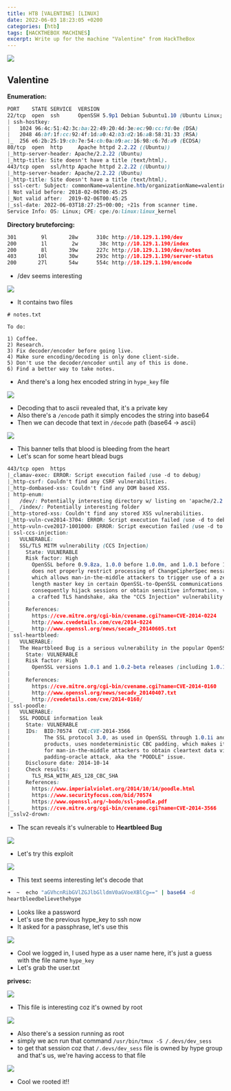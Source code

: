 ```yaml
---
title: HTB [VALENTINE] [LINUX]
date: 2022-06-03 18:23:05 +0200
categories: [htb]
tags: [HACKTHEBOX MACHINES]
excerpt: Write up for the machine "Valentine" from HackTheBox
---
```


![](https://i.imgur.com/73ZoDLC.png)

## Valentine

**Enumeration:**

```css
PORT    STATE SERVICE  VERSION
22/tcp  open  ssh      OpenSSH 5.9p1 Debian 5ubuntu1.10 (Ubuntu Linux; protocol 2.0)
| ssh-hostkey: 
|   1024 96:4c:51:42:3c:ba:22:49:20:4d:3e:ec:90:cc:fd:0e (DSA)
|   2048 46:bf:1f:cc:92:4f:1d:a0:42:b3:d2:16:a8:58:31:33 (RSA)
|_  256 e6:2b:25:19:cb:7e:54:cb:0a:b9:ac:16:98:c6:7d:a9 (ECDSA)
80/tcp  open  http     Apache httpd 2.2.22 ((Ubuntu))
|_http-server-header: Apache/2.2.22 (Ubuntu)
|_http-title: Site doesn't have a title (text/html).
443/tcp open  ssl/http Apache httpd 2.2.22 ((Ubuntu))
|_http-server-header: Apache/2.2.22 (Ubuntu)
|_http-title: Site doesn't have a title (text/html).
| ssl-cert: Subject: commonName=valentine.htb/organizationName=valentine.htb/stateOrProvinceName=FL/countryName=US
| Not valid before: 2018-02-06T00:45:25
|_Not valid after:  2019-02-06T00:45:25
|_ssl-date: 2022-06-03T18:27:25+00:00; +21s from scanner time.
Service Info: OS: Linux; CPE: cpe:/o:linux:linux_kernel
```

**Directory bruteforcing:**

```css
301        9l       28w      310c http://10.129.1.190/dev
200        1l        2w       38c http://10.129.1.190/index
200        8l       39w      227c http://10.129.1.190/dev/notes
403       10l       30w      293c http://10.129.1.190/server-status
200       27l       54w      554c http://10.129.1.190/encode
```
- /dev seems interesting

![](https://i.imgur.com/WQQDhr4.png)
- It contains two files

```
# notes.txt

To do:

1) Coffee.
2) Research.
3) Fix decoder/encoder before going live.
4) Make sure encoding/decoding is only done client-side.
5) Don't use the decoder/encoder until any of this is done.
6) Find a better way to take notes.
```
-  And there's a long hex encoded string in `hype_key` file

![](https://i.imgur.com/0e6hfFX.png)
- Decoding that to ascii revealed that, it's a private key
- Also there's a `/encode` path it simply encodes the string into base64
- Then we can decode that text in `/decode` path (base64 -> ascii)


![](https://i.imgur.com/ivNtDJy.png)
- This banner tells that blood is bleeding from the heart
- Let's scan for some heart blead bugs


```css
443/tcp open  https
|_clamav-exec: ERROR: Script execution failed (use -d to debug)
|_http-csrf: Couldn't find any CSRF vulnerabilities.
|_http-dombased-xss: Couldn't find any DOM based XSS.
| http-enum: 
|   /dev/: Potentially interesting directory w/ listing on 'apache/2.2.22 (ubuntu)'
|_  /index/: Potentially interesting folder
|_http-stored-xss: Couldn't find any stored XSS vulnerabilities.
|_http-vuln-cve2014-3704: ERROR: Script execution failed (use -d to debug)
|_http-vuln-cve2017-1001000: ERROR: Script execution failed (use -d to debug)
| ssl-ccs-injection: 
|   VULNERABLE:
|   SSL/TLS MITM vulnerability (CCS Injection)
|     State: VULNERABLE
|     Risk factor: High
|       OpenSSL before 0.9.8za, 1.0.0 before 1.0.0m, and 1.0.1 before 1.0.1h
|       does not properly restrict processing of ChangeCipherSpec messages,
|       which allows man-in-the-middle attackers to trigger use of a zero
|       length master key in certain OpenSSL-to-OpenSSL communications, and
|       consequently hijack sessions or obtain sensitive information, via
|       a crafted TLS handshake, aka the "CCS Injection" vulnerability.
|           
|     References:
|       https://cve.mitre.org/cgi-bin/cvename.cgi?name=CVE-2014-0224
|       http://www.cvedetails.com/cve/2014-0224
|_      http://www.openssl.org/news/secadv_20140605.txt
| ssl-heartbleed: 
|   VULNERABLE:
|   The Heartbleed Bug is a serious vulnerability in the popular OpenSSL cryptographic software library. It allows for stealing information intended to be protected by SSL/TLS encryption.
|     State: VULNERABLE
|     Risk factor: High
|       OpenSSL versions 1.0.1 and 1.0.2-beta releases (including 1.0.1f and 1.0.2-beta1) of OpenSSL are affected by the Heartbleed bug. The bug allows for reading memory of systems protected by the vulnerable OpenSSL versions and could allow for disclosure of otherwise encrypted confidential information as well as the encryption keys themselves.
|           
|     References:
|       https://cve.mitre.org/cgi-bin/cvename.cgi?name=CVE-2014-0160
|       http://www.openssl.org/news/secadv_20140407.txt 
|_      http://cvedetails.com/cve/2014-0160/
| ssl-poodle: 
|   VULNERABLE:
|   SSL POODLE information leak
|     State: VULNERABLE
|     IDs:  BID:70574  CVE:CVE-2014-3566
|           The SSL protocol 3.0, as used in OpenSSL through 1.0.1i and other
|           products, uses nondeterministic CBC padding, which makes it easier
|           for man-in-the-middle attackers to obtain cleartext data via a
|           padding-oracle attack, aka the "POODLE" issue.
|     Disclosure date: 2014-10-14
|     Check results:
|       TLS_RSA_WITH_AES_128_CBC_SHA
|     References:
|       https://www.imperialviolet.org/2014/10/14/poodle.html
|       https://www.securityfocus.com/bid/70574
|       https://www.openssl.org/~bodo/ssl-poodle.pdf
|_      https://cve.mitre.org/cgi-bin/cvename.cgi?name=CVE-2014-3566
|_sslv2-drown:
```
- The scan reveals it's vulnerable to **Heartbleed Bug**

![](https://i.imgur.com/kYdVV3F.png)
- Let's try this exploit

![](https://i.imgur.com/O8s306c.png)
- This text seems interesting let's decode that

```bash
➜  ~  echo "aGVhcnRibGVlZGJlbGlldmV0aGVoeXBlCg==" | base64 -d
heartbleedbelievethehype
```
- Looks like a password
- Let's use the previous hype_key to ssh now
- It asked for a passphrase, let's use this

![](https://i.imgur.com/HpEuNw5.png)
- Cool we logged in, I used hype as a user name here, it's just a guess with the file name `hype_key`
- Let's grab the user.txt

**privesc:**

![](https://i.imgur.com/Qz9mn4i.png)
- This file is interesting coz it's owned by root

![](https://i.imgur.com/Hvxozjr.png)
- Also there's  a session running as root
- simply we acn run that command `/usr/bin/tmux -S /.devs/dev_sess`
- to get that session coz that `/.devs/dev_sess` file is owned by hype group and that's us, we're having access to that file

![](https://i.imgur.com/KlrmMIP.png)
- Cool we rooted it!!
